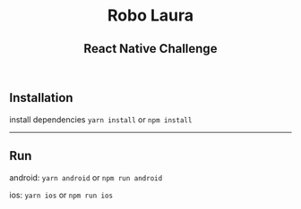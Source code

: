 <h1 align="center">
  Robo Laura
</h1>
<h2 align="center">
  React Native Challenge
</h2>

<br>

## Installation

install dependencies `yarn install` or `npm install`

---

## Run

android: `yarn android` or `npm run android`

ios: `yarn ios` or `npm run ios`
